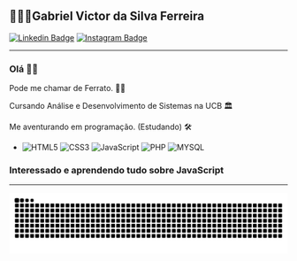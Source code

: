 ## 👨🏻‍💻Gabriel Victor da Silva Ferreira 

[![Linkedin Badge](https://img.shields.io/badge/-LinkedIn-1E66EB?style=flat-square&logo=Linkedin&logoColor=white&link=https://www.linkedin.com/in/gabriel-victor-285513101/)](https://www.linkedin.com/in/gabriel-victor-285513101/)
[![Instagram Badge](https://img.shields.io/badge/-instagram-ab35ac?style=flat-square&logo=Instagram&logoColor=white&link=)](https://www.instagram.com/gabrielvictor___/)

<hr>

### Olá 🤙🏻

Pode me chamar de Ferrato. 🐱‍👤

Cursando Análise e Desenvolvimento de Sistemas na UCB 🏛

Me aventurando em programação. (Estudando) 🛠️ 

- ![HTML5](https://img.shields.io/badge/HTML5-%23E34F26.svg?logo=html5&logoColor=white) 
![CSS3](https://img.shields.io/badge/CSS3-%231572B6.svg?logo=css3&logoColor=white)
![JavaScript](https://img.shields.io/badge/-JavaScript-black?&logo=JavaScript) 
![PHP](https://img.shields.io/badge/PHP-%23777BB4.svg?logo=php&logoColor=white) 
![MYSQL](https://img.shields.io/badge/-MYSQL-blue) 


### Interessado e aprendendo tudo sobre JavaScript

<hr>

![Snake animation](https://github.com/rafael-angonese/rafael-angonese/blob/output/github-contribution-grid-snake.svg)
